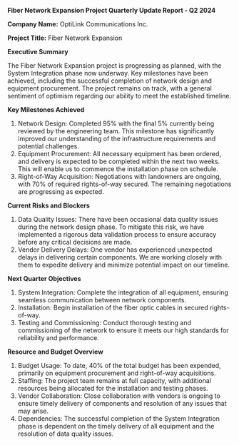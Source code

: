  **Fiber Network Expansion Project Quarterly Update Report - Q2 2024**

**Company Name:** OptiLink Communications Inc.

**Project Title:** Fiber Network Expansion

**Executive Summary**

The Fiber Network Expansion project is progressing as planned, with the System Integration phase now underway. Key milestones have been achieved, including the successful completion of network design and equipment procurement. The project remains on track, with a general sentiment of optimism regarding our ability to meet the established timeline.

**Key Milestones Achieved**

1. Network Design: Completed 95% with the final 5% currently being reviewed by the engineering team. This milestone has significantly improved our understanding of the infrastructure requirements and potential challenges.
2. Equipment Procurement: All necessary equipment has been ordered, and delivery is expected to be completed within the next two weeks. This will enable us to commence the installation phase on schedule.
3. Right-of-Way Acquisition: Negotiations with landowners are ongoing, with 70% of required rights-of-way secured. The remaining negotiations are progressing as expected.

**Current Risks and Blockers**

1. Data Quality Issues: There have been occasional data quality issues during the network design phase. To mitigate this risk, we have implemented a rigorous data validation process to ensure accuracy before any critical decisions are made.
2. Vendor Delivery Delays: One vendor has experienced unexpected delays in delivering certain components. We are working closely with them to expedite delivery and minimize potential impact on our timeline.

**Next Quarter Objectives**

1. System Integration: Complete the integration of all equipment, ensuring seamless communication between network components.
2. Installation: Begin installation of the fiber optic cables in secured rights-of-way.
3. Testing and Commissioning: Conduct thorough testing and commissioning of the network to ensure it meets our high standards for reliability and performance.

**Resource and Budget Overview**

1. Budget Usage: To date, 40% of the total budget has been expended, primarily on equipment procurement and right-of-way acquisitions.
2. Staffing: The project team remains at full capacity, with additional resources being allocated for the installation and testing phases.
3. Vendor Collaboration: Close collaboration with vendors is ongoing to ensure timely delivery of components and resolution of any issues that may arise.
4. Dependencies: The successful completion of the System Integration phase is dependent on the timely delivery of all equipment and the resolution of data quality issues.